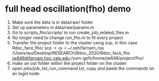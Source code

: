 # full head oscillation(fho) demo
1. Make sure the data is in data/raw/ folder
3. Set up parameters in data/raw/params.m
4. Go to scripts_fho/scripts/ to run create_job_related_files.m
5. No longer need to change run_fho.m to fit every project
6. Transfer the project folder to the cluster using scp, in this case Rdoc_face_fho/
scp -r -p -i ~/.ssh/farnam_rsa /Users/wu/Desktop/RESEARCH/Rdoc_2020/Rdoc_face_fho jw646@farnam.hpc.yale.edu:/ysm-gpfs/home/jw646/project/fho/
7. make an out folder within the project folder on the cluster
8. open jobs/job_list_run_command.txt, copy and paste the commands on an login node